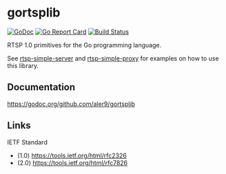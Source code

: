 
# gortsplib

[![GoDoc](https://godoc.org/github.com/aler9/gortsplib?status.svg)](https://godoc.org/github.com/aler9/gortsplib)
[![Go Report Card](https://goreportcard.com/badge/github.com/aler9/gortsplib)](https://goreportcard.com/report/github.com/aler9/gortsplib)
[![Build Status](https://travis-ci.org/aler9/gortsplib.svg?branch=master)](https://travis-ci.org/aler9/gortsplib)

RTSP 1.0 primitives for the Go programming language.

See [rtsp-simple-server](https://github.com/aler9/rtsp-simple-server) and [rtsp-simple-proxy](https://github.com/aler9/rtsp-simple-proxy) for examples on how to use this library.

## Documentation

https://godoc.org/github.com/aler9/gortsplib

## Links

IETF Standard
* (1.0) https://tools.ietf.org/html/rfc2326
* (2.0) https://tools.ietf.org/html/rfc7826
